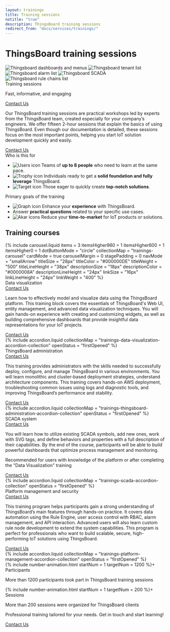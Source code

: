 ```yaml
---
layout: trainings
title: Training sessions
notitle: "true"
description: ThingsBoard training sessions
redirect_from: "docs/services/trainings/"
---
```



<div class="trainings">
    <div class="trainings-hero trainings-wrapper">
        <div class="trainings-hero-top">
            <h1 class="trainings-h1">ThingsBoard training sessions</h1>
            <div class="trainings-hero-top-images">
                <img src="https://img.thingsboard.io/trainings/thingsboard-home-page.png" class="trainings-hero-image" alt="Thingsboard dashboards and menus">
                <img src="https://img.thingsboard.io/trainings/thingsboard-tenant-list.png" class="trainings-hero-image-2" alt="Thingsboard tenant list">
                <img src="https://img.thingsboard.io/trainings/thingsboard-alarm-list.png" class="trainings-hero-image-3" alt="Thingsboard alarm list">
                <img src="https://img.thingsboard.io/trainings/thingsboard-scada-example.png" class="trainings-hero-image-4" alt="Thingsboard SCADA">
                <img src="https://img.thingsboard.io/trainings/thingsboard-rule-chains-list.png" class="trainings-hero-image-5" alt="Thingsboard rule chains list">
            </div>
        </div>
        <div class="trainings-contact">
            <div class="contact">
                <div class="contact-label">
                    <span class="course-name">Training sessions</span>
                    <p>Fast, informative, and engaging</p>
                </div>
                <a class="contact-us-button" href="/docs/contact-us/?subject=Training">Contact Us</a>
            </div>
            <p class="contact-text">
                Our ThingsBoard training sessions are practical workshops led by experts from the ThingsBoard team, created especially for your company’s engineers. We offer fifteen 2-hour sessions that explain the basics of using ThingsBoard. Even though our documentation is detailed, these sessions focus on the most important points, helping you start IoT solution development quickly and easily.
            </p>
            <a class="contact-us-button contact-us-button-hidden" href="/docs/contact-us/?subject=Training">Contact Us</a>
        </div>
    </div>
    <div class="trainings-cards">
        <div class="trainings-wrapper">
            <div class="trainings-cards-wrapper">
                <div class="trainings-card">
                    <span class="course-name">Who is this for</span>
                    <ul>
                        <li>
                            <img src="https://img.thingsboard.io/trainings/icon_people.svg" alt="Users icon">
                            <span>Teams of <b>up to 8 people</b> who need to learn at the same pace.</span>
                        </li>
                        <li>
                            <img src="https://img.thingsboard.io/trainings/icon_trophy.svg" alt="Trophy icon">
                            <span>Individuals ready to get a <b>solid foundation and fully leverage</b> ThingsBoard.</span>
                        </li>
                        <li>
                            <img src="https://img.thingsboard.io/trainings/icon_target-line.svg" alt="Target icon">
                            <span>Those eager to quickly create <b>top-notch solutions</b>.</span>
                        </li>
                    </ul>
                </div>       
                <div class="trainings-card">
                    <span class="course-name">Primary goals of the training</span>
                    <ul>
                        <li>
                            <img src="https://img.thingsboard.io/trainings/icon_arrow-growth.svg" alt="Graph icon">
                            <span>Enhance your <b>experience</b> with ThingsBoard. </span>
                        </li>
                        <li>
                            <i class="far fa-question-circle fa-lg" style="color: #2A7DEC"></i>
                            <span>Answer <b>practical questions</b> related to your specific use cases. </span>
                        </li>
                        <li>
                            <img src="https://img.thingsboard.io/trainings/akar-icons_reduce.svg" alt="Akar icons">
                            <span>Reduce your <b>time-to-market</b> for IoT products or solutions.</span>
                        </li>
                    </ul>
                </div>
            </div>
        </div>
    </div>
    <div class="courses">
        <div class="trainings-wrapper">
            <h2 class="trainings-h2">Training courses</h2>
            {% include carousel.liquid items = 3 itemsHigher960 = 1 itemsHigher600 = 1 itemsHigher0 = 1 dotButtonMode = "circle" collectionMap = "trainings-carousel" cardMode = true carouselMargin = 0 stagePadding = 0 navMode = "smallArrow" titleSize = "28px" titleColor = "#000000DE" titleWeight = "500" titleLineHeight = "38px" descriptionSize = "18px" descriptionColor = "#0000008A" descriptionLineHeight = "24px" linkSize = "16px" linkLineHeight = "24px" linkWeight = "400" %}
            <div class="owl-carousel-toggle-content" id="owl-carousel-0">
                <div class="owl-carousel-toggle-content-item" id="data-visualization">
                    <div class="trainings-contact">
                        <div class="contact">
                            <div>
                                <span class="course-name">Data visualization</span>
                            </div>
                            <a class="contact-us-button" href="/docs/contact-us/?subject=Training">Contact Us</a>
                        </div>
                        <p class="contact-text">
                            Learn how to effectively model and visualize data using the ThingsBoard platform. This training block covers the essentials of ThingsBoard's Web UI, entity management, and advanced data visualization techniques. You will gain hands-on experience with creating and customizing widgets, as well as building comprehensive dashboards that provide insightful data representations for your IoT projects.            
                        </p>
                        <a class="contact-us-button contact-us-button-hidden" href="/docs/contact-us/?subject=Training">Contact Us</a>
                    </div>                
                    {% include accordion.liquid collectionMap = "trainings-data-visualization-accordion-collection" openStatus = "firstOpened" %}
                </div>
                <div class="owl-carousel-toggle-content-item" id="administration">
                    <div class="trainings-contact">
                        <div class="contact">
                            <div>
                                <span class="course-name">ThingsBoard administration</span>
                            </div>
                            <a class="contact-us-button" href="/docs/contact-us/?subject=Training">Contact Us</a>
                        </div>
                        <p class="contact-text">
                            This training provides administrators with the skills needed to successfully deploy, configure, and manage ThingsBoard in various environments. You will learn monolithic and cluster-based deployment strategies, understand architecture components. This training covers hands-on AWS deployment, troubleshooting common issues using logs and diagnostic tools, and improving ThingsBoard’s performance and stability.                        
                        </p>
                        <a class="contact-us-button contact-us-button-hidden" href="/docs/contact-us/?subject=Training">Contact Us</a>
                    </div>   
                    {% include accordion.liquid collectionMap = "trainings-thingsboard-administration-accordion-collection" openStatus = "firstOpened" %}
                </div>
                <div class="owl-carousel-toggle-content-item" id="scada">
                    <div class="trainings-contact">
                        <div class="contact">
                            <div>
                                <span class="course-name">SCADA system</span>
                            </div>
                            <a class="contact-us-button" href="/docs/contact-us/?subject=Training">Contact Us</a>
                        </div>
                        <div class="contact-text">
                            <p class="test">
                                You will learn how to utilize existing SCADA symbols, add new ones, work with SVG tags, and define behaviors and properties with a full description of their capabilities. By the end of the course, participants will be able to build powerful dashboards that optimize process management and monitoring.
                            </p> 
                            <p class="tip">
                                <i class="fas fa-exclamation-circle" style="color: #F36500"></i>
                                <span>
                                    Recommended for users with knowledge of the platform or after completing the "Data Visualization" training
                                </span>
                            </p>  
                        </div>
                        <a class="contact-us-button contact-us-button-hidden" href="/docs/contact-us/?subject=Training">Contact Us</a>
                    </div>   
                    {% include accordion.liquid collectionMap = "trainings-scada-accordion-collection" openStatus = "firstOpened" %}
                </div>
                <div class="owl-carousel-toggle-content-item" id="management">
                    <div class="trainings-contact">
                        <div class="contact">
                            <div>
                                <span class="course-name">Platform management and security</span>
                            </div>
                            <a class="contact-us-button" href="/docs/contact-us/?subject=Training">Contact Us</a>
                        </div>
                        <p class="contact-text">
                            This training program helps participants gain a strong understanding of ThingsBoard’s main features through hands-on practice. It covers data automation using the Rule Engine, user access control with RBAC, alarm management, and API interaction. Advanced users will also learn custom rule node development to extend the system capabilities. This program is perfect for professionals who want to build scalable, secure, high-performing IoT solutions using ThingsBoard.                        
                        </p>
                        <a class="contact-us-button contact-us-button-hidden" href="/docs/contact-us/?subject=Training">Contact Us</a>
                    </div>   
                    {% include accordion.liquid collectionMap = "trainings-platform-management-accordion-collection" openStatus = "firstOpened" %}                
                </div>
            </div>
        </div>
    </div>
    <div class="trainings-cards trainings-cards-bottom">
        <div class="trainings-bottom trainings-wrapper">
            <div class="trainings-cards-wrapper">
                <div class="trainings-card">
                    <span class="trainings-card-icon">
                        <i class="fas fa-users fa-5x" style="color: #2A7DEC"></i>
                    </span>
                    <div class="trainings-card-title-text">
                        <span class="trainings-card-title" style="display: flex">
                            {% include number-animation.html startNum = 1 targetNum = 1200 %}+
                        </span>
                        <span class="trainings-card-subtitle">Participants</span>
                    </div>
                    <p class="trainings-card-text">More than 1200 participants took part in ThingsBoard training sessions</p>
                </div>       
                <div class="trainings-card">
                    <div class="trainings-card-icon">
                        <i class="fas fa-comments fa-5x" style="color: #2A7DEC"></i>
                    </div>
                    <div class="trainings-card-title-text">
                        <span class="trainings-card-title" style="display: flex">
                            {% include number-animation.html startNum = 1 targetNum = 200 %}+
                        </span>
                        <span class="trainings-card-subtitle">Sessions</span>
                    </div>
                    <p class="trainings-card-text">More than 200 sessions were organized for ThingsBoard clients</p>
                </div>    
            </div>    
            <div class="trainings-card-contact-us">
                <p>
                    Professional training tailored for your needs. Get in touch and start learning!
                </p>
                <a class="contact-us-button" href="/docs/contact-us/?subject=Training">Contact Us</a>
            </div>
        </div>
    </div>
</div>

